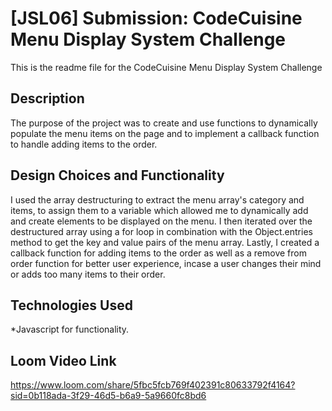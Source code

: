 # [JSL06] Submission: CodeCuisine Menu Display System Challenge

This is the readme file for the CodeCuisine Menu Display System Challenge

## Description

The purpose of the project was to create and use functions to dynamically populate the menu items on the page and to implement a callback function to handle adding items to the order.

## Design Choices and Functionality

I used the array destructuring to extract the menu array's category and items, to assign them to a variable which allowed me to dynamically add and create elements to be displayed on the menu.
I then iterated over the destructured array using a for loop in combination with the Object.entries method to get the key and value pairs of the menu array.
Lastly, I created a callback function for adding items to the order as well as a remove from order function for better user experience, incase a user changes their mind or adds too many items to their order.

## Technologies Used

\*Javascript for functionality.

## Loom Video Link

https://www.loom.com/share/5fbc5fcb769f402391c80633792f4164?sid=0b118ada-3f29-46d5-b6a9-5a9660fc8bd6


